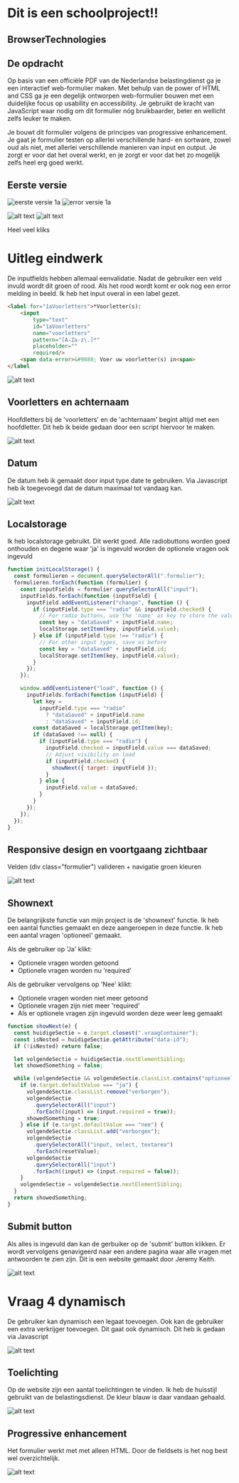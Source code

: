 # Dit is een schoolproject!!

## BrowserTechnologies

## De opdracht

Op basis van een officiële PDF van de Nederlandse belastingdienst ga je een interactief web-formulier maken. Met behulp van de power of HTML and CSS ga je een degelijk ontworpen web-formulier bouwen met een duidelijke focus op usability en accessibility. Je gebruikt de kracht van JavaScript waar nodig om dit formulier nóg bruikbaarder, beter en wellicht zelfs leuker te maken.

Je bouwt dit formulier volgens de principes van progressive enhancement. Je gaat je formulier testen op allerlei verschillende hard- en sortware, zowel oud als niet, met allerlei verschillende manieren van input en output. Je zorgt er voor dat het overal werkt, en je zorgt er voor dat het zo mogelijk zelfs heel erg goed werkt.

## Eerste versie

![eerste versie 1a](./images/1a.png)
![error versie 1a](./images/1aError.png)

![alt text](./images/1b.png)
![alt text](./images/1b_close.png)

Heel veel kliks

# Uitleg eindwerk

De inputfields hebben allemaal eenvalidatie. Nadat de gebruiker een veld invuld wordt dit groen of rood. Als het rood wordt komt er ook nog een error melding in beeld. Ik heb het input overal in een label gezet.

```html
<label for="1aVoorletters">*Voorletter(s):
    <input
        type="text"
        id="1aVoorletters"
        name="voorletters"
        pattern="[A-Za-z\.]*"
        placeholder=""
        required/>
    <span data-error>&#9888; Voer uw voorletter(s) in<span>
</label
```

![alt text](image.png)

## Voorletters en achternaam

Hoofdletters bij de 'voorletters' en de 'achternaam' begint altijd met een hoofdletter. Dit heb ik beide gedaan door een script hiervoor te maken.

![alt text](image-1.png)

## Datum

De datum heb ik gemaakt door input type date te gebruiken. Via Javascript heb ik toegevoegd dat de datum maximaal tot vandaag kan.

![alt text](image-2.png)

## Localstorage

Ik heb localstorage gebruikt. Dit werkt goed. Alle radiobuttons worden goed onthouden en degene waar 'ja' is ingevuld worden de optionele vragen ook ingevuld

```javascript
function initLocalStorage() {
  const formulieren = document.querySelectorAll(".formulier");
  formulieren.forEach(function (formulier) {
    const inputFields = formulier.querySelectorAll("input");
    inputFields.forEach(function (inputField) {
      inputField.addEventListener("change", function () {
        if (inputField.type === "radio" && inputField.checked) {
          // For radio buttons, use the 'name' as key to store the value for the group
          const key = "dataSaved" + inputField.name;
          localStorage.setItem(key, inputField.value);
        } else if (inputField.type !== "radio") {
          // For other input types, save as before
          const key = "dataSaved" + inputField.id;
          localStorage.setItem(key, inputField.value);
        }
      });
    });

    window.addEventListener("load", function () {
      inputFields.forEach(function (inputField) {
        let key =
          inputField.type === "radio"
            ? "dataSaved" + inputField.name
            : "dataSaved" + inputField.id;
        const dataSaved = localStorage.getItem(key);
        if (dataSaved !== null) {
          if (inputField.type === "radio") {
            inputField.checked = inputField.value === dataSaved;
            // Adjust visibility on load
            if (inputField.checked) {
              showNext({ target: inputField });
            }
          } else {
            inputField.value = dataSaved;
          }
        }
      });
    });
  });
}
```

## Responsive design en voortgaang zichtbaar

Velden (div class="formulier") valideren + navigatie groen kleuren

![alt text](image-3.png)

## Shownext

De belangrijkste functie van mijn project is de 'shownext' functie. Ik heb een aantal functies gemaakt en deze aangeroepen in deze functie. Ik heb een aantal vragen 'optioneel' gemaakt.

Als de gebruiker op 'Ja' klikt:

- Optionele vragen worden getoond
- Optionele vragen worden nu 'required'

Als de gebruiker vervolgens op 'Nee' klikt:

- Optionele vragen worden niet meer getoond
- Optionele vragen zijn niet meer 'required'
- Als er optionele vragen zijn ingevuld worden deze weer leeg gemaakt

```javascript
function showNext(e) {
  const huidigeSectie = e.target.closest(".vraagContainer");
  const isNested = huidigeSectie.getAttribute("data-id");
  if (!isNested) return false;

  let volgendeSectie = huidigeSectie.nextElementSibling;
  let showedSomething = false;

  while (volgendeSectie && volgendeSectie.classList.contains("optioneel")) {
    if (e.target.defaultValue === "ja") {
      volgendeSectie.classList.remove("verborgen");
      volgendeSectie
        .querySelectorAll("input")
        .forEach((input) => (input.required = true));
      showedSomething = true;
    } else if (e.target.defaultValue === "nee") {
      volgendeSectie.classList.add("verborgen");
      volgendeSectie
        .querySelectorAll("input, select, textarea")
        .forEach(resetValue);
      volgendeSectie
        .querySelectorAll("input")
        .forEach((input) => (input.required = false));
    }
    volgendeSectie = volgendeSectie.nextElementSibling;
  }
  return showedSomething;
}
```

## Submit button

Als alles is ingevuld dan kan de gerbuiker op de 'submit' button klikken. Er wordt vervolgens genavigeerd naar een andere pagina waar alle vragen met antwoorden te zien zijn. Dit is een website gemaakt door Jeremy Keith.

![alt text](image-6.png)

# Vraag 4 dynamisch

De gebruiker kan dynamisch een legaat toevoegen. Ook kan de gebruiker een extra verkrijger toevoegen. Dit gaat ook dynamisch. Dit heb ik gedaan via Javascript

![alt text](image-4.png)

## Toelichting

Op de website zijn een aantal toelichtingen te vinden. Ik heb de huisstijl gebruikt van de belastingsdienst. De kleur blauw is daar vandaan gehaald.

![alt text](image-5.png)

## Progressive enhancement

Het formulier werkt met met alleen HTML. Door de fieldsets is het nog best wel overzichtelijk.

![alt text](image-7.png)
